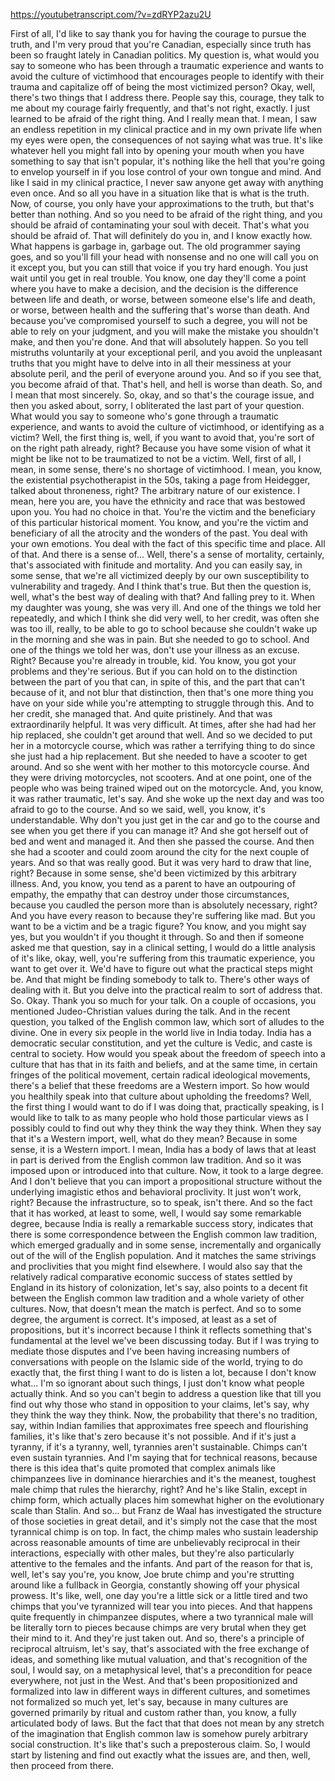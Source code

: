 https://youtubetranscript.com/?v=zdRYP2azu2U

 First of all, I'd like to say thank you for having the courage to pursue the truth, and I'm very proud that you're Canadian, especially since truth has been so fraught lately in Canadian politics. My question is, what would you say to someone who has been through a traumatic experience and wants to avoid the culture of victimhood that encourages people to identify with their trauma and capitalize off of being the most victimized person? Okay, well, there's two things that I address there. People say this, courage, they talk to me about my courage fairly frequently, and that's not right, exactly. I just learned to be afraid of the right thing. And I really mean that. I mean, I saw an endless repetition in my clinical practice and in my own private life when my eyes were open, the consequences of not saying what was true. It's like whatever hell you might fall into by opening your mouth when you have something to say that isn't popular, it's nothing like the hell that you're going to envelop yourself in if you lose control of your own tongue and mind. And like I said in my clinical practice, I never saw anyone get away with anything even once. And so all you have in a situation like that is what is the truth. Now, of course, you only have your approximations to the truth, but that's better than nothing. And so you need to be afraid of the right thing, and you should be afraid of contaminating your soul with deceit. That's what you should be afraid of. That will definitely do you in, and I know exactly how. What happens is garbage in, garbage out. The old programmer saying goes, and so you'll fill your head with nonsense and no one will call you on it except you, but you can still that voice if you try hard enough. You just wait until you get in real trouble. You know, one day they'll come a point where you have to make a decision, and the decision is the difference between life and death, or worse, between someone else's life and death, or worse, between health and the suffering that's worse than death. And because you've compromised yourself to such a degree, you will not be able to rely on your judgment, and you will make the mistake you shouldn't make, and then you're done. And that will absolutely happen. So you tell mistruths voluntarily at your exceptional peril, and you avoid the unpleasant truths that you might have to delve into in all their messiness at your absolute peril, and the peril of everyone around you. And so if you see that, you become afraid of that. That's hell, and hell is worse than death. So, and I mean that most sincerely. So, okay, and so that's the courage issue, and then you asked about, sorry, I obliterated the last part of your question. What would you say to someone who's gone through a traumatic experience, and wants to avoid the culture of victimhood, or identifying as a victim? Well, the first thing is, well, if you want to avoid that, you're sort of on the right path already, right? Because you have some vision of what it might be like not to be traumatized to not be a victim. Well, first of all, I mean, in some sense, there's no shortage of victimhood. I mean, you know, the existential psychotherapist in the 50s, taking a page from Heidegger, talked about throneness, right? The arbitrary nature of our existence. I mean, here you are, you have the ethnicity and race that was bestowed upon you. You had no choice in that. You're the victim and the beneficiary of this particular historical moment. You know, and you're the victim and beneficiary of all the atrocity and the wonders of the past. You deal with your own emotions. You deal with the fact of this specific time and place. All of that. And there is a sense of... Well, there's a sense of mortality, certainly, that's associated with finitude and mortality. And you can easily say, in some sense, that we're all victimized deeply by our own susceptibility to vulnerability and tragedy. And I think that's true. But then the question is, well, what's the best way of dealing with that? And falling prey to it. When my daughter was young, she was very ill. And one of the things we told her repeatedly, and which I think she did very well, to her credit, was often she was too ill, really, to be able to go to school because she couldn't wake up in the morning and she was in pain. But she needed to go to school. And one of the things we told her was, don't use your illness as an excuse. Right? Because you're already in trouble, kid. You know, you got your problems and they're serious. But if you can hold on to the distinction between the part of you that can, in spite of this, and the part that can't because of it, and not blur that distinction, then that's one more thing you have on your side while you're attempting to struggle through this. And to her credit, she managed that. And quite pristinely. And that was extraordinarily helpful. It was very difficult. At times, after she had had her hip replaced, she couldn't get around that well. And so we decided to put her in a motorcycle course, which was rather a terrifying thing to do since she just had a hip replacement. But she needed to have a scooter to get around. And so she went with her mother to this motorcycle course. And they were driving motorcycles, not scooters. And at one point, one of the people who was being trained wiped out on the motorcycle. And, you know, it was rather traumatic, let's say. And she woke up the next day and was too afraid to go to the course. And so we said, well, you know, it's understandable. Why don't you just get in the car and go to the course and see when you get there if you can manage it? And she got herself out of bed and went and managed it. And then she passed the course. And then she had a scooter and could zoom around the city for the next couple of years. And so that was really good. But it was very hard to draw that line, right? Because in some sense, she'd been victimized by this arbitrary illness. And, you know, you tend as a parent to have an outpouring of empathy, the empathy that can destroy under those circumstances, because you caudled the person more than is absolutely necessary, right? And you have every reason to because they're suffering like mad. But you want to be a victim and be a tragic figure? You know, and you might say yes, but you wouldn't if you thought it through. So and then if someone asked me that question, say in a clinical setting, I would do a little analysis of it's like, okay, well, you're suffering from this traumatic experience, you want to get over it. We'd have to figure out what the practical steps might be. And that might be finding somebody to talk to. There's other ways of dealing with it. But you delve into the practical realm to sort of address that. So. Okay. Thank you so much for your talk. On a couple of occasions, you mentioned Judeo-Christian values during the talk. And in the recent question, you talked of the English common law, which sort of alludes to the divine. One in every six people in the world live in India today. India has a democratic secular constitution, and yet the culture is Vedic, and caste is central to society. How would you speak about the freedom of speech into a culture that has that in its faith and beliefs, and at the same time, in certain fringes of the political movement, certain radical ideological movements, there's a belief that these freedoms are a Western import. So how would you healthily speak into that culture about upholding the freedoms? Well, the first thing I would want to do if I was doing that, practically speaking, is I would like to talk to as many people who hold those particular views as I possibly could to find out why they think the way they think. When they say that it's a Western import, well, what do they mean? Because in some sense, it is a Western import. I mean, India has a body of laws that at least in part is derived from the English common law tradition. And so it was imposed upon or introduced into that culture. Now, it took to a large degree. And I don't believe that you can import a propositional structure without the underlying imagistic ethos and behavioral proclivity. It just won't work, right? Because the infrastructure, so to speak, isn't there. And so the fact that it has worked, at least to some, well, I would say some remarkable degree, because India is really a remarkable success story, indicates that there is some correspondence between the English common law tradition, which emerged gradually and in some sense, incrementally and organically out of the will of the English population. And it matches the same strivings and proclivities that you might find elsewhere. I would also say that the relatively radical comparative economic success of states settled by England in its history of colonization, let's say, also points to a decent fit between the English common law tradition and a whole variety of other cultures. Now, that doesn't mean the match is perfect. And so to some degree, the argument is correct. It's imposed, at least as a set of propositions, but it's incorrect because I think it reflects something that's fundamental at the level we've been discussing today. But if I was trying to mediate those disputes and I've been having increasing numbers of conversations with people on the Islamic side of the world, trying to do exactly that, the first thing I want to do is listen a lot, because I don't know what... I'm so ignorant about such things, I just don't know what people actually think. And so you can't begin to address a question like that till you find out why those who stand in opposition to your claims, let's say, why they think the way they think. Now, the probability that there's no tradition, say, within Indian families that approximates free speech and flourishing families, it's like that's zero because it's not possible. And if it's just a tyranny, if it's a tyranny, well, tyrannies aren't sustainable. Chimps can't even sustain tyrannies. And I'm saying that for technical reasons, because there is this idea that's quite promoted that complex animals like chimpanzees live in dominance hierarchies and it's the meanest, toughest male chimp that rules the hierarchy, right? And he's like Stalin, except in chimp form, which actually places him somewhat higher on the evolutionary scale than Stalin. And so... but Franz de Waal has investigated the structure of those societies in great detail, and it's simply not the case that the most tyrannical chimp is on top. In fact, the chimp males who sustain leadership across reasonable amounts of time are unbelievably reciprocal in their interactions, especially with other males, but they're also particularly attentive to the females and the infants. And part of the reason for that is, well, let's say you're, you know, Joe brute chimp and you're strutting around like a fullback in Georgia, constantly showing off your physical prowess. It's like, well, one day you're a little sick or a little tired and two chimps that you've tyrannized will tear you into pieces. And that happens quite frequently in chimpanzee disputes, where a two tyrannical male will be literally torn to pieces because chimps are very brutal when they get their mind to it. And they're just taken out. And so, there's a principle of reciprocal altruism, let's say, that's associated with the free exchange of ideas, and something like mutual valuation, and that's recognition of the soul, I would say, on a metaphysical level, that's a precondition for peace everywhere, not just in the West. And that's been propositionized and formalized into law in different ways in different cultures, and sometimes not formalized so much yet, let's say, because in many cultures are governed primarily by ritual and custom rather than, you know, a fully articulated body of laws. But the fact that that does not mean by any stretch of the imagination that English common law is somehow purely arbitrary social construction. It's like that's such a preposterous claim. So, I would start by listening and find out exactly what the issues are, and then, well, then proceed from there.